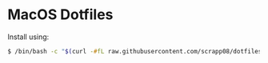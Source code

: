 # MacOS Dotfiles

Install using:
```zsh
$ /bin/bash -c "$(curl -#fL raw.githubusercontent.com/scrapp08/dotfiles/main/install.sh)"
```

